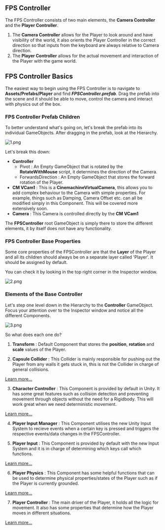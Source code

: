 ## FPS Controller
The FPS Controller consists of two main elements, the ****Camera Controller**** and the **Player Controller**. 

1. The **Camera Controller** allows for the Player to look around and have visibility of the world, it also orients the Player Controller in the correct direction so that inputs from the keyboard are always relative to Camera direction.
2. The **Player Controller** allows for the actual movement and interaction of the Player with the game world.

## FPS Controller Basics
The easiest way to begin using the FPS Controller is to navigate to __Assets/Prefabs/Player__ and find ___FPSController.prefab___. Drag the prefab into the scene and it should be able to move, control the camera and interact with physics out of the box. 

### FPS Controller Prefab Children

To better understand what's going on, let's break the prefab into its individual GameObjects. After dragging in the prefab, look at the Hierarchy.

![1.png]({{site.baseurl}}/1.png)

Let's break this down:

- **Controller**
	- Pivot : An Empty GameObject that is rotated by the __RotateWithMouse__ script, it determines the direction of the Camera.
    - ForwardsDirection : An Empty GameObject that stores the forward rotation of the Player.
- **CM VCam1** : This is a __CinemachineVirtualCamera__, this allows you to add complex behaviour to the Camera with simple properties. For example, things such as Damping, Camera Offset etc. can all be modified simply in this Component. This will be covered more extensively soon.
- **Camera** : This Camera is controlled directly by the **CM VCam1**

The **FPSController** root GameObject is simply there to store the different elements, it by itself does not have any functionality.

### FPS Controller Base Properties

Some core properties of the FPSController are that the __Layer__ of the Player and all its children should always be on a separate layer called 'Player'. It should be assigned by default.

You can check it by looking in the top right corner in the Inspector window.

![2.png]({{site.baseurl}}/2.png)


### Elements of the Base Controller

Let's step one level down in the Hierarchy to the **Controller** GameObject. Focus your attention over to the Inspector window and notice all the different Components.

![3.png]({{site.baseurl}}/3.png)

So what does each one do?

1. **Transform** : Default Component that stores the __position__, __rotation__ and __scale__ values of the Player.

2. **Capsule Collider** : This Collider is mainly responsible for pushing out the Player from any walls it gets stuck in, this is not the Collider in charge of general collisions. 

[Learn more...](capsule-collider.md)

3. **Character Controller** : This Component is provided by default in Unity. It has some great features such as collision detection and preventing movement through objects without the need for a Rigidbody. This will work great when we need deterministic movement.

[Learn more...](character-controller.md)

4. **Player Input Manager** : This Component utilises the new Unity Input System to recieve events when a certain key is pressed and triggers the respective events/data changes in the FPSController.


5. **Player Input** : This Component is provided by default with the new Input System and it is in charge of determining which keys call which functions.

[Learn more...](player-input.md)

6. **Player Physics** : This Component has some helpful functions that can be used to determine physical properties/states of the Player such as if the Player is currently grounded.

[Learn more...](player-physics.md)

7. **Player Controller** : The main driver of the Player, it holds all the logic for movement. It also has some properties that determine how the Player moves in different situations.

[Learn more...](player-controller.md)
